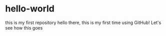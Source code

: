 # hello-world
this is my first repository
hello there, this is my first time
using GitHub! Let's see how this goes
